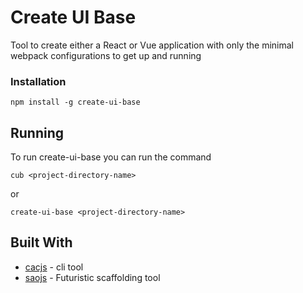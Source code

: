 # Create UI Base

Tool to create either a React or Vue application with only the minimal webpack configurations to get up and running

### Installation

```
npm install -g create-ui-base
```

## Running

To run create-ui-base you can run the command

```
cub <project-directory-name>
```

or

```
create-ui-base <project-directory-name>
```

## Built With

- [cacjs](https://github.com/cacjs/cac) - cli tool
- [saojs](https://github.com/saojs/sao) - Futuristic scaffolding tool
